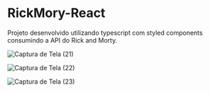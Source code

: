 # RickMory-React
Projeto desenvolvido utilizando typescript com styled components  consumindo a API do Rick and Morty.

![Captura de Tela (21)](https://user-images.githubusercontent.com/86307663/203393018-ad08919e-3140-4596-ad31-08b7d9c001a9.png)


![Captura de Tela (22)](https://user-images.githubusercontent.com/86307663/203393054-f55ce165-8846-4fdc-92cc-29c9fc51bc7c.png)


![Captura de Tela (23)](https://user-images.githubusercontent.com/86307663/203393065-97fbfc92-59c9-4597-9999-ac4b00cd13e5.png)

